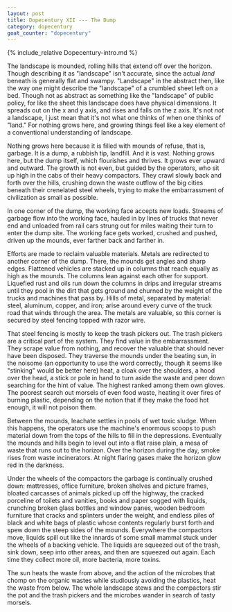 ```yaml
---
layout: post
title: Dopecentury XII --- The Dump
category: dopecentury
goat_counter: "dopecentury" 
---
```


{% include_relative Dopecentury-intro.md %}

The landscape is mounded, rolling hills that extend off over the horizon. Though describing it as "landscape" isn't accurate, since the actual _land_ beneath is generally flat and swampy. "Landscape" in the abstract then, like the way one might describe the "landscape" of a crumbled sheet left on a bed. Though not as abstract as something like the "landscape" of public policy, for like the sheet this landscape does have physical dimensions. It spreads out on the x and y axis, and rises and falls on the z axis. It's not _not_ a landscape, I just mean that it's not what one thinks of when one thinks of "land." For nothing grows here, and growing things feel like a key element of a conventional understanding of landscape.

Nothing grows here because it is filled with mounds of refuse, that is, garbage. It is a dump, a rubbish tip, landfill. And it is vast. Nothing grows here, but the dump itself, which flourishes and thrives. It grows ever upward and outward. The growth is not even, but guided by the operators, who sit up high in the cabs of their heavy compactors. They crawl slowly back and forth over the hills, crushing down the waste outflow of the big cities beneath their crenelated steel wheels, trying to make the embarrassment of civilization as small as possible.

In one corner of the dump, the working face accepts new loads. Streams of garbage flow into the working face, hauled in by lines of trucks that never end and unloaded from rail cars strung out for miles waiting their turn to enter the dump site. The working face gets worked, crushed and pushed, driven up the mounds, ever farther back and farther in.

Efforts are made to reclaim valuable materials. Metals are redirected to another corner of the dump. There, the mounds get angles and sharp edges. Flattened vehicles are stacked up in columns that reach equally as high as the mounds. The columns lean against each other for support. Liquefied rust and oils run down the columns in drips and irregular streams until they pool in the dirt that gets ground and churned by the weight of the trucks and machines that pass by. Hills of metal, separated by material: steel, aluminum, copper, and iron; arise around every curve of the truck road that winds through the area. The metals are valuable, so this corner is secured by steel fencing topped with razor wire.

That steel fencing is mostly to keep the trash pickers out. The trash pickers are a critical part of the system. They find value in the embarrassment. They scrape value from nothing, and recover the valuable that should never have been disposed. They traverse the mounds under the beating sun, in the noisome (an opportunity to use the word correctly, though it seems like "stinking" would be better here) heat, a cloak over the shoulders, a hood over the head, a stick or pole in hand to turn aside the waste and peer down searching for the hint of value. The highest ranked among them own gloves. The poorest search out morsels of even food waste, heating it over fires of burning plastic, depending on the notion that if they make the food hot enough, it will not poison them.

Between the mounds, leachate settles in pools of wet toxic sludge. When this happens, the operators use the machine's enormous scoops to push material down from the tops of the hills to fill in the depressions. Eventually the mounds and hills begin to level out into a flat raise plain, a mesa of waste that runs out to the horizon. Over the horizon during the day, smoke rises from waste incinerators. At night flaring gases make the horizon glow red in the darkness. 

Under the wheels of the compactors the garbage is continually crushed down: mattresses, office furniture, broken shelves and picture frames, bloated carcasses of animals picked up off the highway, the cracked porceline of toilets and vanities, books and paper sogged with liquids, crunching broken glass bottles and window panes, wooden bedroom furniture that cracks and splinters under the weight, and endless piles of black and white bags of plastic whose contents regularly burst forth and spew down the steep sides of the mounds. Everywhere the compactors move, liquids spill out like the innards of some small mammal stuck under the wheels of a backing vehicle. The liquids are squeezed out of the trash, sink down, seep into other areas, and then are squeezed out again. Each time they collect more oil, more bacteria, more toxins.

The sun heats the waste from above, and the action of the microbes that chomp on the organic wastes while studiously avoiding the plastics, heat the waste from below. The whole landscape stews and the compactors stir the pot and the trash pickers and the microbes wander in search of tasty morsels. 




